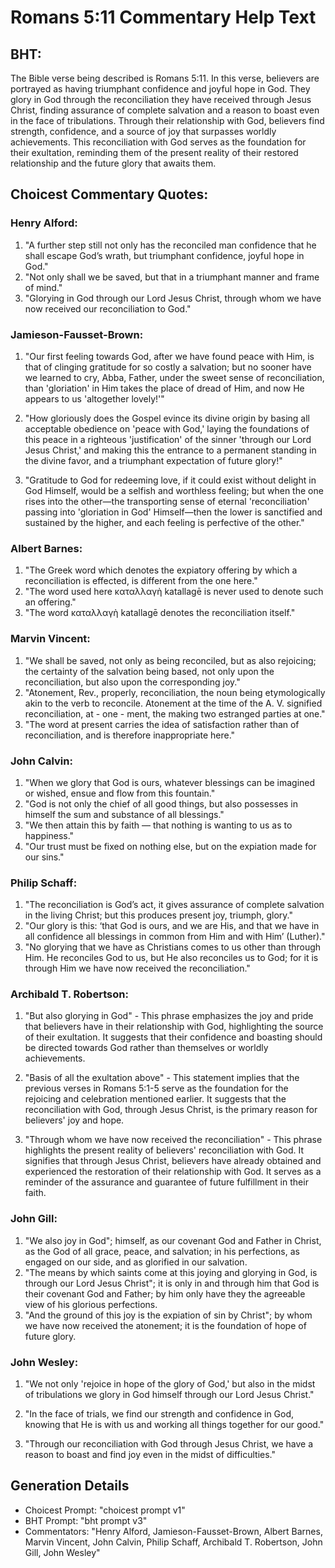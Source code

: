 # Romans 5:11 Commentary Help Text

## BHT:
The Bible verse being described is Romans 5:11. In this verse, believers are portrayed as having triumphant confidence and joyful hope in God. They glory in God through the reconciliation they have received through Jesus Christ, finding assurance of complete salvation and a reason to boast even in the face of tribulations. Through their relationship with God, believers find strength, confidence, and a source of joy that surpasses worldly achievements. This reconciliation with God serves as the foundation for their exultation, reminding them of the present reality of their restored relationship and the future glory that awaits them.

## Choicest Commentary Quotes:
### Henry Alford:
1. "A further step still not only has the reconciled man confidence that he shall escape God’s wrath, but triumphant confidence, joyful hope in God."
2. "Not only shall we be saved, but that in a triumphant manner and frame of mind."
3. "Glorying in God through our Lord Jesus Christ, through whom we have now received our reconciliation to God."

### Jamieson-Fausset-Brown:
1. "Our first feeling towards God, after we have found peace with Him, is that of clinging gratitude for so costly a salvation; but no sooner have we learned to cry, Abba, Father, under the sweet sense of reconciliation, than 'gloriation' in Him takes the place of dread of Him, and now He appears to us 'altogether lovely!'" 

2. "How gloriously does the Gospel evince its divine origin by basing all acceptable obedience on 'peace with God,' laying the foundations of this peace in a righteous 'justification' of the sinner 'through our Lord Jesus Christ,' and making this the entrance to a permanent standing in the divine favor, and a triumphant expectation of future glory!" 

3. "Gratitude to God for redeeming love, if it could exist without delight in God Himself, would be a selfish and worthless feeling; but when the one rises into the other—the transporting sense of eternal 'reconciliation' passing into 'gloriation in God' Himself—then the lower is sanctified and sustained by the higher, and each feeling is perfective of the other."

### Albert Barnes:
1. "The Greek word which denotes the expiatory offering by which a reconciliation is effected, is different from the one here."
2. "The word used here καταλλαγὴ katallagē is never used to denote such an offering."
3. "The word καταλλαγὴ katallagē denotes the reconciliation itself."

### Marvin Vincent:
1. "We shall be saved, not only as being reconciled, but as also rejoicing; the certainty of the salvation being based, not only upon the reconciliation, but also upon the corresponding joy."
2. "Atonement, Rev., properly, reconciliation, the noun being etymologically akin to the verb to reconcile. Atonement at the time of the A. V. signified reconciliation, at - one - ment, the making two estranged parties at one."
3. "The word at present carries the idea of satisfaction rather than of reconciliation, and is therefore inappropriate here."

### John Calvin:
1. "When we glory that God is ours, whatever blessings can be imagined or wished, ensue and flow from this fountain."
2. "God is not only the chief of all good things, but also possesses in himself the sum and substance of all blessings."
3. "We then attain this by faith — that nothing is wanting to us as to happiness."
4. "Our trust must be fixed on nothing else, but on the expiation made for our sins."

### Philip Schaff:
1. "The reconciliation is God’s act, it gives assurance of complete salvation in the living Christ; but this produces present joy, triumph, glory."
2. "Our glory is this: ‘that God is ours, and we are His, and that we have in all confidence all blessings in common from Him and with Him’ (Luther)."
3. "No glorying that we have as Christians comes to us other than through Him. He reconciles God to us, but He also reconciles us to God; for it is through Him we have now received the reconciliation."

### Archibald T. Robertson:
1. "But also glorying in God" - This phrase emphasizes the joy and pride that believers have in their relationship with God, highlighting the source of their exultation. It suggests that their confidence and boasting should be directed towards God rather than themselves or worldly achievements.

2. "Basis of all the exultation above" - This statement implies that the previous verses in Romans 5:1-5 serve as the foundation for the rejoicing and celebration mentioned earlier. It suggests that the reconciliation with God, through Jesus Christ, is the primary reason for believers' joy and hope.

3. "Through whom we have now received the reconciliation" - This phrase highlights the present reality of believers' reconciliation with God. It signifies that through Jesus Christ, believers have already obtained and experienced the restoration of their relationship with God. It serves as a reminder of the assurance and guarantee of future fulfillment in their faith.

### John Gill:
1. "We also joy in God"; himself, as our covenant God and Father in Christ, as the God of all grace, peace, and salvation; in his perfections, as engaged on our side, and as glorified in our salvation.
2. "The means by which saints come at this joying and glorying in God, is through our Lord Jesus Christ"; it is only in and through him that God is their covenant God and Father; by him only have they the agreeable view of his glorious perfections.
3. "And the ground of this joy is the expiation of sin by Christ"; by whom we have now received the atonement; it is the foundation of hope of future glory.

### John Wesley:
1. "We not only 'rejoice in hope of the glory of God,' but also in the midst of tribulations we glory in God himself through our Lord Jesus Christ." 

2. "In the face of trials, we find our strength and confidence in God, knowing that He is with us and working all things together for our good." 

3. "Through our reconciliation with God through Jesus Christ, we have a reason to boast and find joy even in the midst of difficulties."


## Generation Details
- Choicest Prompt: "choicest prompt v1"
- BHT Prompt: "bht prompt v3"
- Commentators: "Henry Alford, Jamieson-Fausset-Brown, Albert Barnes, Marvin Vincent, John Calvin, Philip Schaff, Archibald T. Robertson, John Gill, John Wesley"

